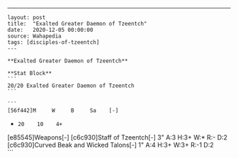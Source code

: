 ---
    layout: post
    title:  "Exalted Greater Daemon of Tzeentch"
    date:   2020-12-05 00:00:00
    source: Wahapedia
    tags: [disciples-of-tzeentch]
    ---
    
    **Exalted Greater Daemon of Tzeentch**
    
    **Stat Block**
    ```
    20/20 Exalted Greater Daemon of Tzeentch
    ```
    
    ```
    [56f442]M     W     B     Sa    [-]
*     20    10    4+    
[e85545]Weapons[-]
[c6c930]Staff of Tzeentch[-]
3"     A:3    H:3+   W:*    R:-    D:2   
[c6c930]Curved Beak and Wicked Talons[-]
1"     A:4    H:3+   W:3+   R:-1   D:2   
    ```
    
    
    